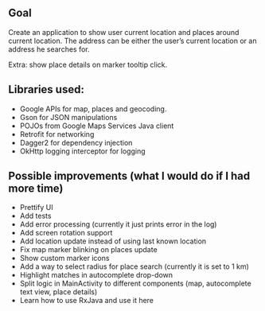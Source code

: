 ## Goal

Create an application to show user current location and places around current location. 
The address can be either the user’s current location or an address he searches for.

Extra: show place details on marker tooltip click.

## Libraries used:
* Google APIs for map, places and geocoding.
* Gson for JSON manipulations
* POJOs from Google Maps Services Java client
* Retrofit for networking
* Dagger2 for dependency injection
* OkHttp logging interceptor for logging

## Possible improvements (what I would do if I had more time)

* Prettify UI
* Add tests
* Add error processing (currently it just prints error in the log)
* Add screen rotation support
* Add location update instead of using last known location
* Fix map marker blinking on places update
* Show custom marker icons
* Add a way to select radius for place search (currently it is set to 1 km)
* Highlight matches in autocomplete drop-down
* Split logic in MainActivity to different components (map, autocomplete text view, place details)
* Learn how to use RxJava and use it here
